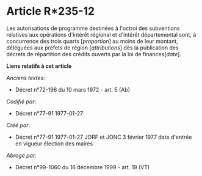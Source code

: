 # Article R*235-12

Les autorisations de programme destinées à l'octroi des subventions relatives aux opérations d'intérêt régional et d'intérêt
départemental sont, à concurrence des trois quarts [*proportion*] au moins de leur montant, déléguées aux préfets de région
[*attributions*] dès la publication des décrets de répartition des crédits ouverts par la loi de finances[*date*].

**Liens relatifs à cet article**

_Anciens textes_:

  - Décret n°72-196 du 10 mars 1972 - art. 5 (Ab)

_Codifié par_:

  - Décret n°77-91 1977-01-27

_Créé par_:

  - Décret n°77-91 1977-01-27 JORF et JONC 3 février 1977 date d'entrée en vigueur élection des maires

_Abrogé par_:

  - Décret n°99-1060 du 16 décembre 1999 - art. 19 (VT)
